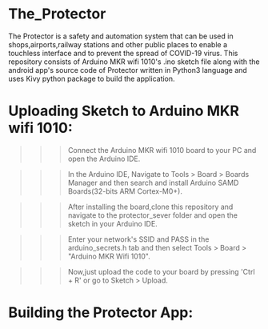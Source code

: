 # The_Protector
  The Protector is a safety and automation system that can be used in shops,airports,railway stations and other public places to enable a touchless interface and to prevent the spread of COVID-19 virus. This repository consists of Arduino MKR wifi 1010's .ino sketch file along with the android app's source code of Protector written in Python3 language and uses Kivy python package to build the application.
# Uploading Sketch to Arduino MKR wifi 1010:
  >>> Connect the Arduino MKR wifi 1010 board to your PC and open the Arduino IDE.
  
  >>> In the Arduino IDE, Navigate to Tools > Board > Boards Manager and then search and install Arduino SAMD Boards(32-bits ARM Cortex-M0+).
  
  >>> After installing the board,clone this repository and navigate to the protector_sever folder and open the sketch in your Arduino IDE.
  
  >>> Enter your network's SSID and PASS in the arduino_secrets.h tab and then select Tools > Board > "Arduino MKR Wifi 1010".
  
  >>> Now,just upload the code to your board by pressing 'Ctrl + R' or go to Sketch > Upload.
  
# Building the Protector App:
     
